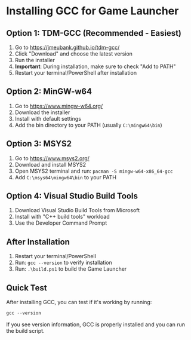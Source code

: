 # Installing GCC for Game Launcher

## Option 1: TDM-GCC (Recommended - Easiest)

1. Go to https://jmeubank.github.io/tdm-gcc/
2. Click "Download" and choose the latest version
3. Run the installer
4. **Important**: During installation, make sure to check "Add to PATH"
5. Restart your terminal/PowerShell after installation

## Option 2: MinGW-w64

1. Go to https://www.mingw-w64.org/
2. Download the installer
3. Install with default settings
4. Add the bin directory to your PATH (usually `C:\mingw64\bin`)

## Option 3: MSYS2

1. Go to https://www.msys2.org/
2. Download and install MSYS2
3. Open MSYS2 terminal and run: `pacman -S mingw-w64-x86_64-gcc`
4. Add `C:\msys64\mingw64\bin` to your PATH

## Option 4: Visual Studio Build Tools

1. Download Visual Studio Build Tools from Microsoft
2. Install with "C++ build tools" workload
3. Use the Developer Command Prompt

## After Installation

1. Restart your terminal/PowerShell
2. Run: `gcc --version` to verify installation
3. Run: `.\build.ps1` to build the Game Launcher

## Quick Test

After installing GCC, you can test if it's working by running:
```powershell
gcc --version
```

If you see version information, GCC is properly installed and you can run the build script. 